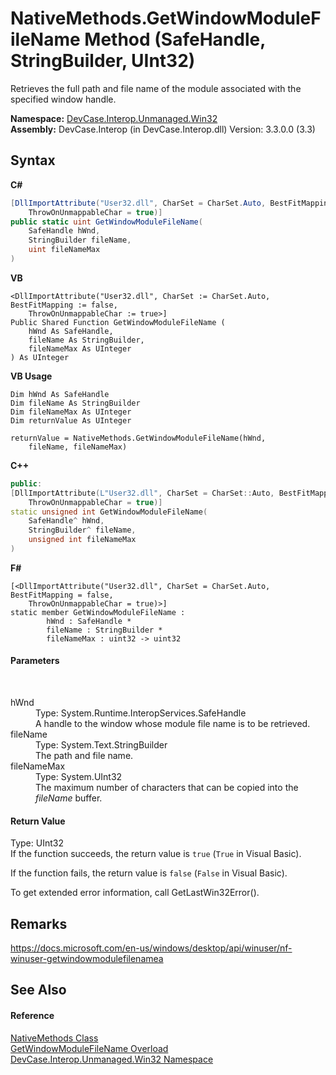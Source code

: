 # NativeMethods.GetWindowModuleFileName Method (SafeHandle, StringBuilder, UInt32)
 

Retrieves the full path and file name of the module associated with the specified window handle.

**Namespace:**&nbsp;<a href="N_DevCase_Interop_Unmanaged_Win32">DevCase.Interop.Unmanaged.Win32</a><br />**Assembly:**&nbsp;DevCase.Interop (in DevCase.Interop.dll) Version: 3.3.0.0 (3.3)

## Syntax

**C#**<br />
``` C#
[DllImportAttribute("User32.dll", CharSet = CharSet.Auto, BestFitMapping = false, 
	ThrowOnUnmappableChar = true)]
public static uint GetWindowModuleFileName(
	SafeHandle hWnd,
	StringBuilder fileName,
	uint fileNameMax
)
```

**VB**<br />
``` VB
<DllImportAttribute("User32.dll", CharSet := CharSet.Auto, BestFitMapping := false, 
	ThrowOnUnmappableChar := true>]
Public Shared Function GetWindowModuleFileName ( 
	hWnd As SafeHandle,
	fileName As StringBuilder,
	fileNameMax As UInteger
) As UInteger
```

**VB Usage**<br />
``` VB Usage
Dim hWnd As SafeHandle
Dim fileName As StringBuilder
Dim fileNameMax As UInteger
Dim returnValue As UInteger

returnValue = NativeMethods.GetWindowModuleFileName(hWnd, 
	fileName, fileNameMax)
```

**C++**<br />
``` C++
public:
[DllImportAttribute(L"User32.dll", CharSet = CharSet::Auto, BestFitMapping = false, 
	ThrowOnUnmappableChar = true)]
static unsigned int GetWindowModuleFileName(
	SafeHandle^ hWnd, 
	StringBuilder^ fileName, 
	unsigned int fileNameMax
)
```

**F#**<br />
``` F#
[<DllImportAttribute("User32.dll", CharSet = CharSet.Auto, BestFitMapping = false, 
	ThrowOnUnmappableChar = true)>]
static member GetWindowModuleFileName : 
        hWnd : SafeHandle * 
        fileName : StringBuilder * 
        fileNameMax : uint32 -> uint32 

```


#### Parameters
&nbsp;<dl><dt>hWnd</dt><dd>Type: System.Runtime.InteropServices.SafeHandle<br />A handle to the window whose module file name is to be retrieved.</dd><dt>fileName</dt><dd>Type: System.Text.StringBuilder<br />The path and file name.</dd><dt>fileNameMax</dt><dd>Type: System.UInt32<br />The maximum number of characters that can be copied into the *fileName* buffer.</dd></dl>

#### Return Value
Type: UInt32<br />If the function succeeds, the return value is `true` (`True` in Visual Basic). 

 If the function fails, the return value is `false` (`False` in Visual Basic). 

 To get extended error information, call GetLastWin32Error().

## Remarks
<a href="https://docs.microsoft.com/en-us/windows/desktop/api/winuser/nf-winuser-getwindowmodulefilenamea" target="_blank">https://docs.microsoft.com/en-us/windows/desktop/api/winuser/nf-winuser-getwindowmodulefilenamea</a>

## See Also


#### Reference
<a href="T_DevCase_Interop_Unmanaged_Win32_NativeMethods">NativeMethods Class</a><br /><a href="Overload_DevCase_Interop_Unmanaged_Win32_NativeMethods_GetWindowModuleFileName">GetWindowModuleFileName Overload</a><br /><a href="N_DevCase_Interop_Unmanaged_Win32">DevCase.Interop.Unmanaged.Win32 Namespace</a><br />